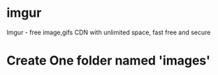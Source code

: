 # imgur
Imgur - free image,gifs CDN with unlimited space, fast free and secure

# Create One folder named 'images'
